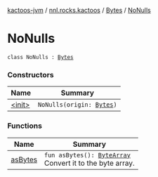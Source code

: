 [kactoos-jvm](../../../index.md) / [nnl.rocks.kactoos](../../index.md) / [Bytes](../index.md) / [NoNulls](./index.md)

# NoNulls

`class NoNulls : `[`Bytes`](../index.md)

### Constructors

| Name | Summary |
|---|---|
| [&lt;init&gt;](-init-.md) | `NoNulls(origin: `[`Bytes`](../index.md)`)` |

### Functions

| Name | Summary |
|---|---|
| [asBytes](as-bytes.md) | `fun asBytes(): `[`ByteArray`](https://kotlinlang.org/api/latest/jvm/stdlib/kotlin/-byte-array/index.html)<br>Convert it to the byte array. |
